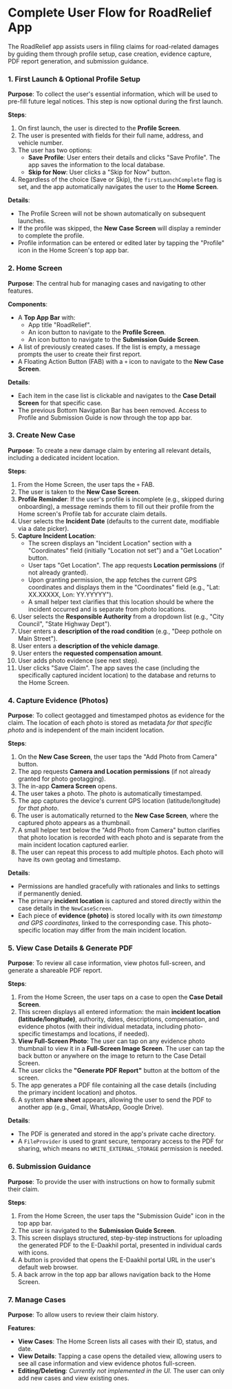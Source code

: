 # Complete User Flow for RoadRelief App

The RoadRelief app assists users in filing claims for road-related damages by guiding them through profile setup, case creation, evidence capture, PDF report generation, and submission guidance.

### 1. First Launch & Optional Profile Setup

**Purpose**: To collect the user's essential information, which will be used to pre-fill future legal notices. This step is now optional during the first launch.

**Steps**:
1.  On first launch, the user is directed to the **Profile Screen**.
2.  The user is presented with fields for their full name, address, and vehicle number.
3.  The user has two options:
    *   **Save Profile**: User enters their details and clicks "Save Profile". The app saves the information to the local database.
    *   **Skip for Now**: User clicks a "Skip for Now" button.
4.  Regardless of the choice (Save or Skip), the `firstLaunchComplete` flag is set, and the app automatically navigates the user to the **Home Screen**.

**Details**:
*   The Profile Screen will not be shown automatically on subsequent launches.
*   If the profile was skipped, the **New Case Screen** will display a reminder to complete the profile.
*   Profile information can be entered or edited later by tapping the "Profile" icon in the Home Screen's top app bar.

### 2. Home Screen

**Purpose**: The central hub for managing cases and navigating to other features.

**Components**:
*   A **Top App Bar** with:
    *   App title "RoadRelief".
    *   An icon button to navigate to the **Profile Screen**.
    *   An icon button to navigate to the **Submission Guide Screen**.
*   A list of previously created cases. If the list is empty, a message prompts the user to create their first report.
*   A Floating Action Button (FAB) with a `+` icon to navigate to the **New Case Screen**.

**Details**:
*   Each item in the case list is clickable and navigates to the **Case Detail Screen** for that specific case.
*   The previous Bottom Navigation Bar has been removed. Access to Profile and Submission Guide is now through the top app bar.

### 3. Create New Case

**Purpose**: To create a new damage claim by entering all relevant details, including a dedicated incident location.

**Steps**:
1.  From the Home Screen, the user taps the `+` FAB.
2.  The user is taken to the **New Case Screen**.
3.  **Profile Reminder**: If the user's profile is incomplete (e.g., skipped during onboarding), a message reminds them to fill out their profile from the Home screen's Profile tab for accurate claim details.
4.  User selects the **Incident Date** (defaults to the current date, modifiable via a date picker).
5.  **Capture Incident Location**:
    *   The screen displays an "Incident Location" section with a "Coordinates" field (initially "Location not set") and a "Get Location" button.
    *   User taps "Get Location". The app requests **Location permissions** (if not already granted).
    *   Upon granting permission, the app fetches the current GPS coordinates and displays them in the "Coordinates" field (e.g., "Lat: XX.XXXXX, Lon: YY.YYYYY").
    *   A small helper text clarifies that this location should be where the incident occurred and is separate from photo locations.
6.  User selects the **Responsible Authority** from a dropdown list (e.g., "City Council", "State Highway Dept").
7.  User enters a **description of the road condition** (e.g., "Deep pothole on Main Street").
8.  User enters a **description of the vehicle damage**.
9.  User enters the **requested compensation amount**.
10. User adds photo evidence (see next step).
11. User clicks "Save Claim". The app saves the case (including the specifically captured incident location) to the database and returns to the Home Screen.

### 4. Capture Evidence (Photos)

**Purpose**: To collect geotagged and timestamped photos as evidence for the claim. The location of each photo is stored as metadata *for that specific photo* and is independent of the main incident location.

**Steps**:
1.  On the **New Case Screen**, the user taps the "Add Photo from Camera" button.
2.  The app requests **Camera and Location permissions** (if not already granted for photo geotagging).
3.  The in-app **Camera Screen** opens.
4.  The user takes a photo. The photo is automatically timestamped.
5.  The app captures the device's current GPS location (latitude/longitude) *for that photo*.
6.  The user is automatically returned to the **New Case Screen**, where the captured photo appears as a thumbnail.
7.  A small helper text below the "Add Photo from Camera" button clarifies that photo location is recorded with each photo and is separate from the main incident location captured earlier.
8.  The user can repeat this process to add multiple photos. Each photo will have its own geotag and timestamp.

**Details**:
*   Permissions are handled gracefully with rationales and links to settings if permanently denied.
*   The primary **incident location** is captured and stored directly within the case details in the `NewCaseScreen`.
*   Each piece of **evidence (photo)** is stored locally with its *own timestamp and GPS coordinates*, linked to the corresponding case. This photo-specific location may differ from the main incident location.

### 5. View Case Details & Generate PDF

**Purpose**: To review all case information, view photos full-screen, and generate a shareable PDF report.

**Steps**:
1.  From the Home Screen, the user taps on a case to open the **Case Detail Screen**.
2.  This screen displays all entered information: the main **incident location (latitude/longitude)**, authority, dates, descriptions, compensation, and evidence photos (with their individual metadata, including photo-specific timestamps and locations, if needed).
3.  **View Full-Screen Photo**: The user can tap on any evidence photo thumbnail to view it in a **Full-Screen Image Screen**. The user can tap the back button or anywhere on the image to return to the Case Detail Screen.
4.  The user clicks the **"Generate PDF Report"** button at the bottom of the screen.
5.  The app generates a PDF file containing all the case details (including the primary incident location) and photos.
6.  A system **share sheet** appears, allowing the user to send the PDF to another app (e.g., Gmail, WhatsApp, Google Drive).

**Details**:
*   The PDF is generated and stored in the app's private cache directory.
*   A `FileProvider` is used to grant secure, temporary access to the PDF for sharing, which means no `WRITE_EXTERNAL_STORAGE` permission is needed.

### 6. Submission Guidance

**Purpose**: To provide the user with instructions on how to formally submit their claim.

**Steps**:
1.  From the Home Screen, the user taps the "Submission Guide" icon in the top app bar.
2.  The user is navigated to the **Submission Guide Screen**.
3.  This screen displays structured, step-by-step instructions for uploading the generated PDF to the E-Daakhil portal, presented in individual cards with icons.
4.  A button is provided that opens the E-Daakhil portal URL in the user's default web browser.
5.  A back arrow in the top app bar allows navigation back to the Home Screen.

### 7. Manage Cases

**Purpose**: To allow users to review their claim history.

**Features**:
*   **View Cases**: The Home Screen lists all cases with their ID, status, and date.
*   **View Details**: Tapping a case opens the detailed view, allowing users to see all case information and view evidence photos full-screen.
*   **Editing/Deleting**: *Currently not implemented in the UI.* The user can only add new cases and view existing ones.
